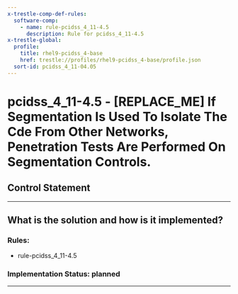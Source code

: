 ```yaml
---
x-trestle-comp-def-rules:
  software-comp:
    - name: rule-pcidss_4_11-4.5
      description: Rule for pcidss_4_11-4.5
x-trestle-global:
  profile:
    title: rhel9-pcidss_4-base
    href: trestle://profiles/rhel9-pcidss_4-base/profile.json
  sort-id: pcidss_4_11-04.05
---
```


# pcidss_4_11-4.5 - \[REPLACE_ME\] If Segmentation Is Used To Isolate The Cde From Other Networks, Penetration Tests Are Performed On Segmentation Controls.

## Control Statement

______________________________________________________________________

## What is the solution and how is it implemented?

<!-- For implementation status enter one of: implemented, partial, planned, alternative, not-applicable -->

<!-- Note that the list of rules under ### Rules: is read-only and changes will not be captured after assembly to JSON -->

<!-- Add control implementation description here for control: pcidss_4_11-4.5 -->

### Rules:

  - rule-pcidss_4_11-4.5

### Implementation Status: planned

______________________________________________________________________
